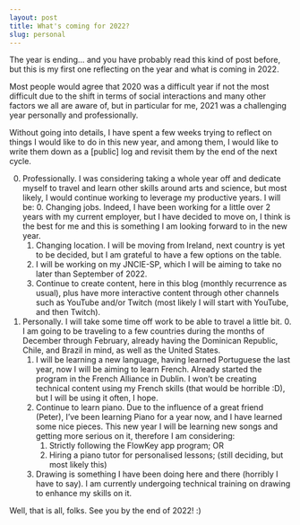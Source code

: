 ```yaml
---
layout: post
title: What's coming for 2022?
slug: personal
---
```


The year is ending… and you have probably read this kind of post before, but this is my first one reflecting on the year and what is coming in 2022.

Most people would agree that 2020 was a difficult year if not the most difficult due to the shift in terms of social interactions and many other factors we all are aware of, but in particular for me, 2021 was a challenging year personally and professionally.

Without going into details, I have spent a few weeks trying to reflect on things I would like to do in this new year, and among them, I would like to write them down as a [public] log and revisit them by the end of the next cycle.



0. Professionally. I was considering taking a whole year off and dedicate myself to travel and learn other skills around arts and science, but most likely, I would continue working to leverage my productive years. I will be:
    0. Changing jobs. Indeed, I have been working for a little over 2 years with my current employer, but I have decided to move on, I think is the best for me and this is something I am looking forward to in the new year.
    1. Changing location. I will be moving from Ireland, next country is yet to be decided, but I am grateful to have a few options on the table.
    2. I will be working on my JNCIE-SP, which I will be aiming to take no later than September of 2022.
    3. Continue to create content, here in this blog (monthly recurrence as usual), plus have more interactive content through other channels such as YouTube and/or Twitch (most likely I will start with YouTube, and then Twitch).
1. Personally. I will take some time off work to be able to travel a little bit.
    0. I am going to be traveling to a few countries during the months of December through February, already having the Dominican Republic, Chile, and Brazil in mind, as well as the United States.
    1. I will be learning a new language, having learned Portuguese the last year, now I will be aiming to learn French. Already started the program in the French Alliance in Dublin. I won’t be creating technical content using my French skills (that would be horrible :D), but I will be using it often, I hope.
    2. Continue to learn piano. Due to the influence of a great friend (Peter), I’ve been learning Piano for a year now, and I have learned some nice pieces. This new year I will be learning new songs and getting more serious on it, therefore I am considering: 
        1. Strictly following the FlowKey app program; OR
        2. Hiring a piano tutor for personalised lessons; (still deciding, but most likely this)
    3. Drawing is something I have been doing here and there (horribly I have to say). I am currently undergoing technical training on drawing to enhance my skills on it.

Well, that is all, folks. See you by the end of 2022! :)
